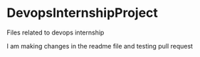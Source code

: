 # DevopsInternshipProject
Files related to devops internship

I am making changes in the readme file and testing pull request

